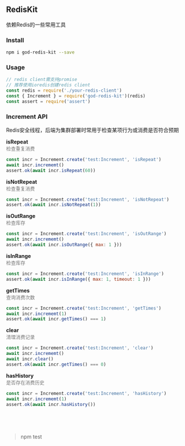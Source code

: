 RedisKit
---
依赖Redis的一些常用工具

### Install
```sh
npm i god-redis-kit --save
```

### Usage
```js
// redis client需支持promise
// 推荐使用ioredis创建redis client
const redis = require('./your-redis-client')
const { Increment } = require('god-redis-kit')(redis)
const assert = require('assert')
```

### Increment API
Redis安全线程，后端为集群部署时常用于检查某项行为或消费是否符合预期

**isRepeat**  
<font color=#777 size=2>检查重复消费</font>
```js
const incr = Increment.create('test:Increment', 'isRepeat')
await incr.incrememt()
assert.ok(await incr.isRepeat(60))
```

**isNotRepeat**  
<font color=#777 size=2>检查重复消费</font>
```js
const incr = Increment.create('test:Increment', 'isNotRepeat')
assert.ok(await incr.isNotRepeat(1))
```

**isOutRange**  
<font color=#777 size=2>检查库存</font>
```js
const incr = Increment.create('test:Increment', 'isOutRange')
await incr.incrememt()
assert.ok(await incr.isOutRange({ max: 1 }))
```

**isInRange**  
<font color=#777 size=2>检查库存</font>
```js
const incr = Increment.create('test:Increment', 'isInRange')
assert.ok(await incr.isInRange({ max: 1, timeout: 1 }))
```

**getTimes**  
<font color=#777 size=2>查询消费次数</font>
```js
const incr = Increment.create('test:Increment', 'getTimes')
await incr.incrememt(1)
assert.ok(await incr.getTimes() === 1)
```

**clear**  
<font color=#777 size=2>清理消费记录</font>
```js
const incr = Increment.create('test:Increment', 'clear')
await incr.incrememt()
await incr.clear()
assert.ok(await incr.getTimes() === 0)
```

**hasHistory**  
<font color=#777 size=2>是否存在消费历史</font>
```js
const incr = Increment.create('test:Increment', 'hasHistory')
await incr.incrememt(1)
assert.ok(await incr.hasHistory())
```

&nbsp;
---
> npm test
